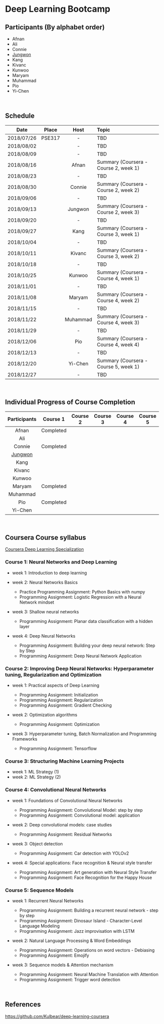 # Deep Learning Bootcamp


## Participants (By alphabet order)
- Afnan
- Ali
- Connie
- [Jungwon](https://github.com/jungwonkang/study_coursera_deep_learning/)
- Kang
- Kivanc
- Kunwoo
- Maryam
- Muhammad
- Pio
- Yi-Chen
<br/>


## Schedule
| Date       | Place      | Host           | Topic                                 |
|:----------:|:----------:|:--------------:|:--------------------------------------|
| 2018/07/26 | PSE317     | -              | TBD                                   |
| 2018/08/02 |            | -              | TBD                                   |
| 2018/08/09 |            | -              | TBD                                   |
| 2018/08/16 |            | Afnan          | Summary (Coursera - Course 2, week 1) |
| 2018/08/23 |            | -              | TBD                                   |
| 2018/08/30 |            | Connie         | Summary (Coursera - Course 2, week 2) |
| 2018/09/06 |            | -              | TBD                                   |
| 2018/09/13 |            | Jungwon        | Summary (Coursera - Course 2, week 3) |
| 2018/09/20 |            | -              | TBD                                   |
| 2018/09/27 |            | Kang           | Summary (Coursera - Course 3, week 1) |
| 2018/10/04 |            | -              | TBD                                   |
| 2018/10/11 |            | Kivanc         | Summary (Coursera - Course 3, week 2) |
| 2018/10/18 |            | -              | TBD                                   |
| 2018/10/25 |            | Kunwoo         | Summary (Coursera - Course 4, week 1) |
| 2018/11/01 |            | -              | TBD                                   |
| 2018/11/08 |            | Maryam         | Summary (Coursera - Course 4, week 2) |
| 2018/11/15 |            | -              | TBD                                   |
| 2018/11/22 |            | Muhammad       | Summary (Coursera - Course 4, week 3) |
| 2018/11/29 |            | -              | TBD                                   |
| 2018/12/06 |            | Pio            | Summary (Coursera - Course 4, week 4) |
| 2018/12/13 |            | -              | TBD                                   |
| 2018/12/20 |            | Yi-Chen        | Summary (Coursera - Course 5, week 1) |
| 2018/12/27 |            | -              | TBD                                   |
<br/>


## Individual Progress of Course Completion
| Participants                                                             | Course 1  | Course 2  | Course 3  | Course 4  | Course 5  |
|:------------------------------------------------------------------------:|:---------:|:---------:|:---------:|:---------:|:---------:|
| Afnan                                                                    | Completed |           |           |           |           |
| Ali                                                                      |           |           |           |           |           |
| Connie                                                                   | Completed |           |           |           |           |
| [Jungwon](https://github.com/jungwonkang/study_coursera_deep_learning/)  |           |           |           |           |           |
| Kang                                                                     |           |           |           |           |           |
| Kivanc                                                                   |           |           |           |           |           |
| Kunwoo                                                                   |           |           |           |           |           |
| Maryam                                                                   | Completed |           |           |           |           |
| Muhammad                                                                 |           |           |           |           |           |
| Pio                                                                      | Completed |           |           |           |           |
| Yi-Chen                                                                  |           |           |           |           |           |
<br/>


## Coursera Course syllabus
[Coursera Deep Learning Specialization](https://www.coursera.org/specializations/deep-learning)

### Course 1: Neural Networks and Deep Learning
- week 1: Introduction to deep learning
- week 2: Neural Networks Basics
  - Practice Programming Assignment: Python Basics with numpy
  - Programming Assignment: Logistic Regression with a Neural Network mindset
    
- week 3: Shallow neural networks
  - Programming Assignment: Planar data classification with a hidden layer

- week 4: Deep Neural Networks
  - Programming Assignment: Building your deep neural network: Step by Step
  - Programming Assignment: Deep Neural Network Application

### Course 2: Improving Deep Neural Networks: Hyperparameter tuning, Regularization and Optimization
- week 1: Practical aspects of Deep Learning
  - Programming Assignment: Initialization
  - Programming Assignment: Regularization
  - Programming Assignment: Gradient Checking

- week 2: Optimization algorithms
  - Programming Assignment: Optimization

- week 3: Hyperparameter tuning, Batch Normalization and Programming Frameworks
  - Programming Assignment: Tensorflow

### Course 3: Structuring Machine Learning Projects
- week 1: ML Strategy (1)
- week 2: ML Strategy (2)

### Course 4: Convolutional Neural Networks
- week 1: Foundations of Convolutional Neural Networks
  - Programming Assignment: Convolutional Model: step by step
  - Programming Assignment: Convolutional model: application

- week 2: Deep convolutional models: case studies
  - Programming Assignment: Residual Networks

- week 3: Object detection
  - Programming Assignment: Car detection with YOLOv2

- week 4: Special applications: Face recognition & Neural style transfer
  - Programming Assignment: Art generation with Neural Style Transfer
  - Programming Assignment: Face Recognition for the Happy House

### Course 5: Sequence Models
- week 1: Recurrent Neural Networks
  - Programming Assignment: Building a recurrent neural network - step by step
  - Programming Assignment: Dinosaur Island - Character-Level Language Modeling
  - Programming Assignment: Jazz improvisation with LSTM

- week 2: Natural Language Processing & Word Embeddings
  - Programming Assignment: Operations on word vectors - Debiasing
  - Programming Assignment: Emojify

- week 3: Sequence models & Attention mechanism
  - Programming Assignment: Neural Machine Translation with Attention
  - Programming Assignment: Trigger word detection
<br/>

## References
https://github.com/Kulbear/deep-learning-coursera

